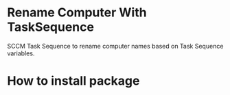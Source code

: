 # Rename Computer With TaskSequence

SCCM Task Sequence to rename computer names based on Task Sequence variables.

# How to install package